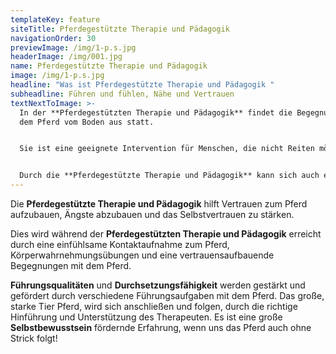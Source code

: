 ```yaml
---
templateKey: feature
siteTitle: Pferdegestützte Therapie und Pädagogik
navigationOrder: 30
previewImage: /img/1-p.s.jpg
headerImage: /img/001.jpg
name: Pferdegestützte Therapie und Pädagogik
image: /img/1-p.s.jpg
headline: "Was ist Pferdegestützte Therapie und Pädagogik "
subheadline: Führen und fühlen, Nähe und Vertrauen
textNextToImage: >-
  In der **Pferdegestützten Therapie und Pädagogik** findet die Begegnung mit
  dem Pferd vom Boden aus statt.


  Sie ist eine geeignete Intervention für Menschen, die nicht Reiten möchten oder körperlich nicht in der Lage dazu sind.


  Durch die **Pferdegestützte Therapie und Pädagogik** kann sich auch eine Übergangsphase entwickeln, welche zur Reitherapie hinführen kann, aber nicht muß.
---
```

Die **Pferdegestützte Therapie und Pädagogik** hilft Vertrauen zum Pferd aufzubauen, Ängste abzubauen und das Selbstvertrauen zu stärken.

Dies wird während der **Pferdegestützten Therapie und Pädagogik** erreicht durch eine einfühlsame Kontaktaufnahme zum Pferd, Körperwahrnehmungsübungen und eine vertrauensaufbauende Begegnungen mit dem Pferd.

**Führungsqualitäten** und **Durchsetzungsfähigkeit** werden gestärkt und gefördert durch verschiedene Führungsaufgaben mit dem Pferd. Das große, starke Tier Pferd, wird sich anschließen und folgen, durch die richtige Hinführung und Unterstützung des Therapeuten. Es ist eine große **Selbstbewusstsein** fördernde Erfahrung, wenn uns das Pferd auch ohne Strick folgt!

